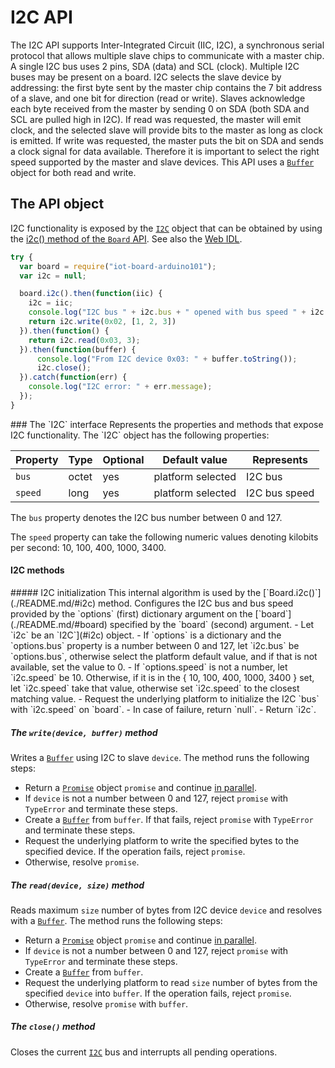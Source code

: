 I2C API
=======

The I2C API supports Inter-Integrated Circuit (IIC, I2C), a synchronous serial protocol that allows multiple slave chips to communicate with a master chip. A single I2C bus uses 2 pins, SDA (data) and SCL (clock). Multiple I2C buses may be present on a board.
I2C selects the slave device by addressing: the first byte sent by the master chip contains the 7 bit address of a slave, and one bit for direction (read or write). Slaves acknowledge each byte received from the master by sending 0 on SDA (both SDA and SCL are pulled high in I2C).
If read was requested, the master will emit clock, and the selected slave will provide bits to the master as long as clock is emitted.
If write was requested, the master puts the bit on SDA and sends a clock signal for data available.
Therefore it is important to select the right speed supported by the master and slave devices.
This API uses a [`Buffer`](../README.mk/#buffer) object for both read and write.

The API object
--------------
I2C functionality is exposed by the [`I2C`](#i2c) object that can be obtained by using the [i2c() method of the `Board` API](./README.md/#i2c). See also the [Web IDL](./webidl.md).

```javascript
try {
  var board = require("iot-board-arduino101");
  var i2c = null;

  board.i2c().then(function(iic) {
    i2c = iic;
    console.log("I2C bus " + i2c.bus + " opened with bus speed " + i2c.speed);
    return i2c.write(0x02, [1, 2, 3])
  }).then(function() {
    return i2c.read(0x03, 3);
  }).then(function(buffer) {
      console.log("From I2C device 0x03: " + buffer.toString());
      i2c.close();
  }).catch(function(err) {
    console.log("I2C error: " + err.message);
  });
}
```

<a name="i2c">
### The `I2C` interface
Represents the properties and methods that expose I2C functionality. The `I2C` object has the following properties:

| Property   | Type   | Optional | Default value | Represents |
| ---        | ---    | ---      | ---           | ---        |
| `bus`      | octet  | yes      | platform selected | I2C bus |
| `speed`    | long   | yes      | platform selected | I2C bus speed |

The `bus` property denotes the I2C bus number between 0 and 127.

The `speed` property can take the following numeric values denoting kilobits per second: 10, 100, 400, 1000, 3400.

#### I2C methods
<a name="init">
##### I2C initialization
This internal algorithm is used by the [`Board.i2c()`](./README.md/#i2c) method. Configures the I2C bus and bus speed provided by the `options` (first) dictionary argument on the [`board`](./README.md/#board) specified by the `board` (second) argument.
- Let `i2c` be an `I2C`](#i2c) object.
- If `options` is a dictionary and the `options.bus` property is a number between 0 and 127, let `i2c.bus` be `options.bus`, otherwise select the platform default value, and if that is not available, set the value to 0.
- If `options.speed` is not a number, let `i2c.speed` be 10. Otherwise, if it is in the { 10, 100, 400, 1000, 3400 } set, let `i2c.speed` take that value, otherwise set `i2c.speed` to the closest matching value.
- Request the underlying platform to initialize the I2C `bus` with `i2c.speed` on `board`.
- In case of failure, return `null`.
- Return `i2c`.

##### The `write(device, buffer)` method
Writes a [`Buffer`](./README.md/#buffer) using I2C to slave `device`. The method runs the following steps:
- Return a [`Promise`](../README.md/#promise) object `promise` and continue [in parallel](https://html.spec.whatwg.org/#in-parallel).
- If `device` is not a number between 0 and 127, reject `promise` with `TypeError` and terminate these steps.
- Create a [`Buffer`](./README.md/#buffer) from `buffer`. If that fails, reject `promise` with `TypeError` and terminate these steps.
- Request the underlying platform to write the specified bytes to the specified device.
If the operation fails, reject `promise`.
- Otherwise, resolve `promise`.

##### The `read(device, size)` method
Reads maximum `size` number of bytes from I2C device `device` and resolves with a [`Buffer`](./README.md/#buffer). The method runs the following steps:
- Return a [`Promise`](../README.md/#promise) object `promise` and continue [in parallel](https://html.spec.whatwg.org/#in-parallel).
- If `device` is not a number between 0 and 127, reject `promise` with `TypeError` and terminate these steps.
- Create a [`Buffer`](./README.md/#buffer) from `buffer`.
- Request the underlying platform to read `size` number of bytes from the specified `device` into `buffer`.
If the operation fails, reject `promise`.
- Otherwise, resolve `promise` with `buffer`.


##### The `close()` method
Closes the current [`I2C`](#i2c) bus and interrupts all pending operations.

